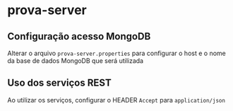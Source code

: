 prova-server
============

## Configuração acesso MongoDB
Alterar o arquivo `prova-server.properties` para configurar o host e o nome da base de dados MongoDB que será utilizada

## Uso dos serviços REST
Ao utilizar os serviços, configurar o HEADER `Accept` para `application/json`